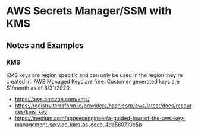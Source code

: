 # AWS Secrets Manager/SSM with KMS 
## Notes and Examples

### KMS

KMS keys are region specific and can only be used in the region they're created in. AWS Managed Keys are free.
Customer generated keys are $1/month as of 8/31/2020.

* https://aws.amazon.com/kms/
* https://registry.terraform.io/providers/hashicorp/aws/latest/docs/resources/kms_key
* https://medium.com/appsecengineer/a-guided-tour-of-the-aws-key-management-service-kms-as-code-4da580710e5b

